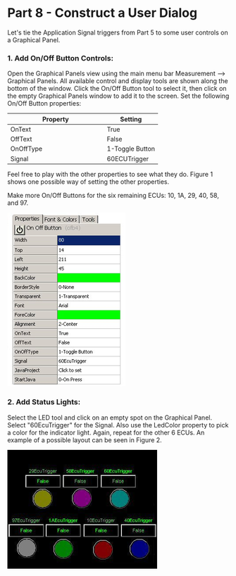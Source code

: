 # Part 8 - Construct a User Dialog

Let's tie the Application Signal triggers from Part 5 to some user controls on a Graphical Panel.

### 1. Add On/Off Button Controls:

Open the Graphical Panels view using the main menu bar Measurement --> Graphical Panels. All available control and display tools are shown along the bottom of the window. Click the On/Off Button tool to select it, then click on the empty Graphical Panels window to add it to the screen. Set the following On/Off Button properties:

<table><thead><tr><th width="205">Property</th><th>Setting</th></tr></thead><tbody><tr><td>OnText</td><td>True</td></tr><tr><td>OffText</td><td>False</td></tr><tr><td>OnOffType</td><td>1-Toggle Button</td></tr><tr><td>Signal</td><td>60ECUTrigger</td></tr></tbody></table>

Feel free to play with the other properties to see what they do. Figure 1 shows one possible way of setting the other properties.

Make more On/Off Buttons for the six remaining ECUs: 10, 1A, 29, 40, 58, and 97.

![Figure 1: Example of the On/Off Button properties for one of the ECU's.](../../.gitbook/assets/spyExample4Part8Pic1.jpeg)

### 2. Add Status Lights:

Select the LED tool and click on an empty spot on the Graphical Panel. Select "60EcuTrigger" for the Signal. Also use the LedColor property to pick a color for the indicator light. Again, repeat for the other 6 ECUs. An example of a possible layout can be seen in Figure 2.

![Figure 2: One possible layout for the Graphical Panel.](../../.gitbook/assets/spyExample4Part8Pic2.jpeg)
